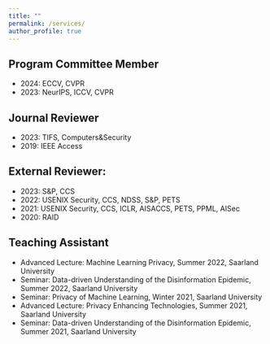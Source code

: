```yaml
---
title: ""
permalink: /services/
author_profile: true
---
```


## Program Committee Member

- 2024: ECCV, CVPR
- 2023: NeurIPS, ICCV, CVPR

## Journal Reviewer
- 2023: TIFS, Computers&Security
- 2019: IEEE Access

## External Reviewer: 
- 2023: S&P, CCS
- 2022: USENIX Security, CCS, NDSS, S&P, PETS
- 2021: USENIX Security, CCS, ICLR, AISACCS, PETS, PPML, AISec
- 2020: RAID

## Teaching Assistant
- Advanced Lecture: Machine Learning Privacy, Summer 2022, Saarland University
- Seminar: Data-driven Understanding of the Disinformation Epidemic, Summer 2022, Saarland University
- Seminar: Privacy of Machine Learning, Winter 2021, Saarland University
- Advanced Lecture: Privacy Enhancing Technologies, Summer 2021, Saarland University
- Seminar: Data-driven Understanding of the Disinformation Epidemic, Summer 2021, Saarland University